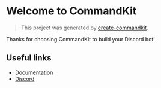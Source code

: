 # Welcome to CommandKit

> This project was generated by [create-commandkit](https://npmjs.com/package/create-commandkit).

Thanks for choosing CommandKit to build your Discord bot!

## Useful links

-   [Documentation](https://commandkit.dev)
-   [Discord](https://ctrl.lol/discord)
